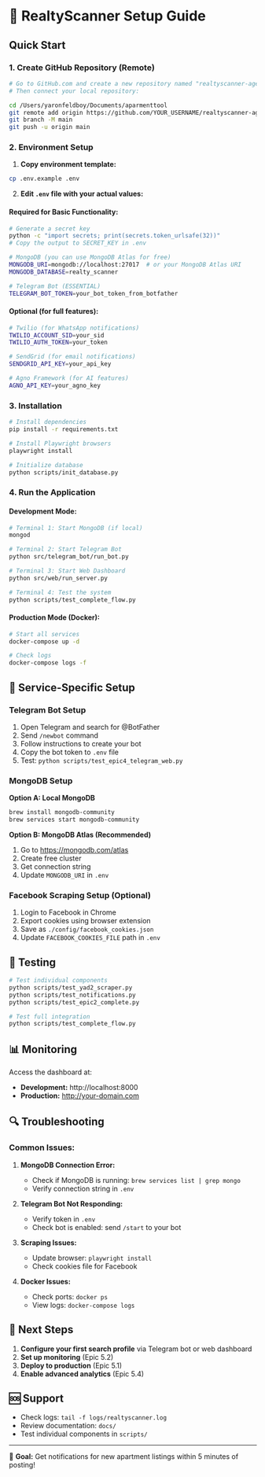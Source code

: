 # 🚀 RealtyScanner Setup Guide

## Quick Start

### 1. Create GitHub Repository (Remote)

```bash
# Go to GitHub.com and create a new repository named "realtyscanner-agent"
# Then connect your local repository:

cd /Users/yaronfeldboy/Documents/aparmenttool
git remote add origin https://github.com/YOUR_USERNAME/realtyscanner-agent.git
git branch -M main
git push -u origin main
```

### 2. Environment Setup

1. **Copy environment template:**
```bash
cp .env.example .env
```

2. **Edit `.env` file with your actual values:**

#### Required for Basic Functionality:
```bash
# Generate a secret key
python -c "import secrets; print(secrets.token_urlsafe(32))"
# Copy the output to SECRET_KEY in .env

# MongoDB (you can use MongoDB Atlas for free)
MONGODB_URI=mongodb://localhost:27017  # or your MongoDB Atlas URI
MONGODB_DATABASE=realty_scanner

# Telegram Bot (ESSENTIAL)
TELEGRAM_BOT_TOKEN=your_bot_token_from_botfather
```

#### Optional (for full features):
```bash
# Twilio (for WhatsApp notifications)
TWILIO_ACCOUNT_SID=your_sid
TWILIO_AUTH_TOKEN=your_token

# SendGrid (for email notifications)  
SENDGRID_API_KEY=your_api_key

# Agno Framework (for AI features)
AGNO_API_KEY=your_agno_key
```

### 3. Installation

```bash
# Install dependencies
pip install -r requirements.txt

# Install Playwright browsers
playwright install

# Initialize database
python scripts/init_database.py
```

### 4. Run the Application

#### Development Mode:
```bash
# Terminal 1: Start MongoDB (if local)
mongod

# Terminal 2: Start Telegram Bot
python src/telegram_bot/run_bot.py

# Terminal 3: Start Web Dashboard
python src/web/run_server.py

# Terminal 4: Test the system
python scripts/test_complete_flow.py
```

#### Production Mode (Docker):
```bash
# Start all services
docker-compose up -d

# Check logs
docker-compose logs -f
```

## 🔧 Service-Specific Setup

### Telegram Bot Setup
1. Open Telegram and search for @BotFather
2. Send `/newbot` command
3. Follow instructions to create your bot
4. Copy the bot token to `.env` file
5. Test: `python scripts/test_epic4_telegram_web.py`

### MongoDB Setup
**Option A: Local MongoDB**
```bash
brew install mongodb-community
brew services start mongodb-community
```

**Option B: MongoDB Atlas (Recommended)**
1. Go to https://mongodb.com/atlas
2. Create free cluster
3. Get connection string
4. Update `MONGODB_URI` in `.env`

### Facebook Scraping Setup (Optional)
1. Login to Facebook in Chrome
2. Export cookies using browser extension
3. Save as `./config/facebook_cookies.json`
4. Update `FACEBOOK_COOKIES_FILE` path in `.env`

## 🧪 Testing

```bash
# Test individual components
python scripts/test_yad2_scraper.py
python scripts/test_notifications.py
python scripts/test_epic2_complete.py

# Test full integration
python scripts/test_complete_flow.py
```

## 📊 Monitoring

Access the dashboard at:
- **Development:** http://localhost:8000
- **Production:** http://your-domain.com

## 🔍 Troubleshooting

### Common Issues:

1. **MongoDB Connection Error:**
   - Check if MongoDB is running: `brew services list | grep mongo`
   - Verify connection string in `.env`

2. **Telegram Bot Not Responding:**
   - Verify token in `.env`
   - Check bot is enabled: send `/start` to your bot

3. **Scraping Issues:**
   - Update browser: `playwright install`
   - Check cookies file for Facebook

4. **Docker Issues:**
   - Check ports: `docker ps`
   - View logs: `docker-compose logs`

## 📝 Next Steps

1. **Configure your first search profile** via Telegram bot or web dashboard
2. **Set up monitoring** (Epic 5.2)
3. **Deploy to production** (Epic 5.1)
4. **Enable advanced analytics** (Epic 5.4)

## 🆘 Support

- Check logs: `tail -f logs/realtyscanner.log`
- Review documentation: `docs/`
- Test individual components in `scripts/`

---

🎯 **Goal:** Get notifications for new apartment listings within 5 minutes of posting!
